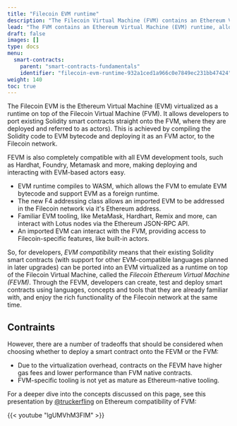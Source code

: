 ```yaml
---
title: "Filecoin EVM runtime"
description: "The Filecoin Virtual Machine (FVM) contains an Ethereum Virtual Machine (EVM) runtime, allowing Ethereum and Solidity developers to run their contracts on the FVM with little to no modifications. This page details what exactly this EVM compatibility means, and any other information that Ethereum developers may need to build applications on the FVM."
lead: "The FVM contains an Ethereum Virtual Machine (EVM) runtime, allowing Ethereum and Solidity developers to run their contracts on the FVM with little to no modifications. This page details what exactly this EVM compatibility means, and any other information that Ethereum developers may need to build applications on the FVM."
draft: false
images: []
type: docs
menu:
  smart-contracts:
    parent: "smart-contracts-fundamentals"
    identifier: "filecoin-evm-runtime-932a1ced1a966c0e7849ec231bb47424"
weight: 140
toc: true
---
```


The Filecoin EVM is the Ethereum Virtual Machine (EVM) virtualized as a runtime on top of the Filecoin Virtual Machine (FVM). It allows developers to port existing Solidity smart contracts straight onto the FVM, where they are deployed and referred to as actors). This is achieved by compiling the Solidity code to EVM bytecode and deploying it as an FVM actor, to the Filecoin network.

FEVM is also completely compatible with all EVM development tools, such as Hardhat, Foundry, Metamask and more, making deploying and interacting with EVM-based actors easy.

- EVM runtime compiles to WASM, which allows the FVM to emulate EVM bytecode and support EVM as a foreign runtime.
- The new F4 addressing class allows an imported EVM to be addressed in the Filecoin network via it's Ethereum address.
- Familiar EVM tooling, like MetaMask, Hardhart, Remix and more, can interact with Lotus nodes via the Ethereum JSON-RPC API.
- An imported EVM can interact with the FVM, providing access to Filecoin-specific features, like built-in actors.

So, for developers, _EVM compatibility_ means that their existing Solidity smart contracts (with support for other EVM-compatible languages planned in later upgrades) can be ported into an EVM virtualized as a runtime on top of the Filecoin Virtual Machine, called the _Filecoin Ethereum Virtual Machine (FEVM)_. Through the FEVM, developers can create, test and deploy smart contracts using languages, concepts and tools that they are already familiar with, and enjoy the rich functionality of the Filecoin network at the same time.

## Contraints

However, there are a number of tradeoffs that should be considered when choosing whether to deploy a smart contract onto the FEVM or the FVM:

- Due to the virtualization overhead, contracts on the FEVM have higher gas fees and lower performance than FVM native contracts.
- FVM-specific tooling is not yet as mature as Ethereum-native tooling.

For a deeper dive into the concepts discussed on this page, see this presentation by [@truckerfling]('https://twitter.com/truckerfling') on Ethereum compatibility of FVM:

{{< youtube "lgUMVhM3FIM" >}}
